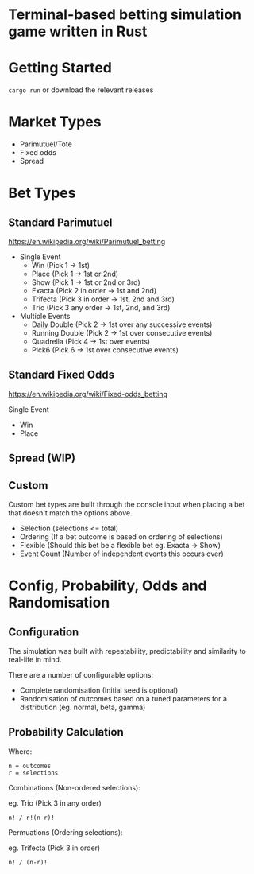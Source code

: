 # Terminal-based betting simulation game written in Rust

# Getting Started

`cargo run` or download the relevant releases

# Market Types

- Parimutuel/Tote
- Fixed odds
- Spread

# Bet Types

## Standard Parimutuel
https://en.wikipedia.org/wiki/Parimutuel_betting

- Single Event
  - Win (Pick 1 -> 1st)
  - Place (Pick 1 -> 1st or 2nd)
  - Show (Pick 1 -> 1st or 2nd or 3rd)
  - Exacta (Pick 2 in order -> 1st and 2nd)
  - Trifecta (Pick 3 in order -> 1st, 2nd and 3rd)
  - Trio (Pick 3 any order -> 1st, 2nd, and 3rd)
- Multiple Events
  - Daily Double (Pick 2 -> 1st over any successive events)
  - Running Double (Pick 2 -> 1st over consecutive events)
  - Quadrella (Pick 4 -> 1st over events)
  - Pick6 (Pick 6 -> 1st over consecutive events)

## Standard Fixed Odds
https://en.wikipedia.org/wiki/Fixed-odds_betting

Single Event
  - Win
  - Place

## Spread (WIP)

## Custom

Custom bet types are built through the console input when placing a bet that doesn't match the options above.
- Selection (selections <= total)
- Ordering (If a bet outcome is based on ordering of selections)
- Flexible (Should this bet be a flexible bet eg. Exacta -> Show)
- Event Count (Number of independent events this occurs over)

# Config, Probability, Odds and Randomisation

## Configuration

The simulation was built with repeatability, predictability and similarity to real-life in mind.

There are a number of configurable options:
- Complete randomisation (Initial seed is optional)
- Randomisation of outcomes based on a tuned parameters for a distribution (eg. normal, beta, gamma)

## Probability Calculation

Where:
``` 
n = outcomes
r = selections
```

Combinations (Non-ordered selections):

eg. Trio (Pick 3 in any order)

```
n! / r!(n-r)!
```

Permuations (Ordering selections):

eg. Trifecta (Pick 3 in order)

```
n! / (n-r)!
```